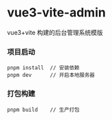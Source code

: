 # vue3-vite-admin
 vue3+vite 构建的后台管理系统模版

 ### 项目启动
 ```
 pnpm install  // 安装依赖
 pnpm dev      // 开启本地服务器
 ```
 ### 打包构建
 ```
 pnpm build    // 生产打包
 ```
